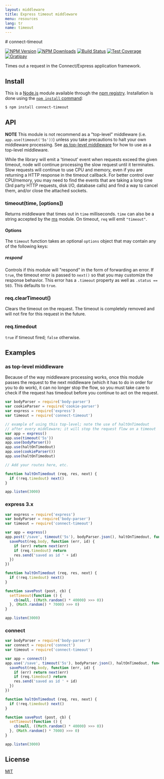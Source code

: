 ```yaml
---
layout: middleware
title: Express timeout middleware
menu: resources
lang: tr
name: timeout
---
```

<div id="page-doc" markdown="1">
# connect-timeout

[![NPM Version][npm-image]][npm-url]
[![NPM Downloads][downloads-image]][downloads-url]
[![Build Status][travis-image]][travis-url]
[![Test Coverage][coveralls-image]][coveralls-url]
[![Gratipay][gratipay-image]][gratipay-url]

Times out a request in the Connect/Express application framework.

## Install

This is a [Node.js](https://nodejs.org/en/) module available through the
[npm registry](https://www.npmjs.com/). Installation is done using the
[`npm install` command](https://docs.npmjs.com/getting-started/installing-npm-packages-locally):

```sh
$ npm install connect-timeout
```

## API

**NOTE** This module is not recommend as a "top-level" middleware (i.e.
`app.use(timeout('5s'))`) unless you take precautions to halt your own
middleware processing. See [as top-level middleware](#as-top-level-middleware)
for how to use as a top-level middleware.

While the library will emit a 'timeout' event when requests exceed the given
timeout, node will continue processing the slow request until it terminates.
Slow requests will continue to use CPU and memory, even if you are returning
a HTTP response in the timeout callback. For better control over CPU/memory,
you may need to find the events that are taking a long time (3rd party HTTP
requests, disk I/O, database calls) and find a way to cancel them, and/or
close the attached sockets.

### timeout(time, [options])

Returns middleware that times out in `time` milliseconds. `time` can also
be a string accepted by the [ms](https://www.npmjs.org/package/ms#readme)
module. On timeout, `req` will emit `"timeout"`.

#### Options

The `timeout` function takes an optional `options` object that may contain
any of the following keys:

##### respond

Controls if this module will "respond" in the form of forwarding an error.
If `true`, the timeout error is passed to `next()` so that you may customize
the response behavior. This error has a `.timeout` property as well as
`.status == 503`. This defaults to `true`.

### req.clearTimeout()

Clears the timeout on the request. The timeout is completely removed and
will not fire for this request in the future.

### req.timedout

`true` if timeout fired; `false` otherwise.

## Examples

### as top-level middleware

Because of the way middleware processing works, once this module
passes the request to the next middleware (which it has to do in order
for you to do work), it can no longer stop the flow, so you must take
care to check if the request has timedout before you continue to act
on the request.

```javascript
var bodyParser = require('body-parser')
var cookieParser = require('cookie-parser')
var express = require('express')
var timeout = require('connect-timeout')

// example of using this top-level; note the use of haltOnTimedout
// after every middleware; it will stop the request flow on a timeout
var app = express()
app.use(timeout('5s'))
app.use(bodyParser())
app.use(haltOnTimedout)
app.use(cookieParser())
app.use(haltOnTimedout)

// Add your routes here, etc.

function haltOnTimedout (req, res, next) {
  if (!req.timedout) next()
}

app.listen(3000)
```

### express 3.x

```javascript
var express = require('express')
var bodyParser = require('body-parser')
var timeout = require('connect-timeout')

var app = express()
app.post('/save', timeout('5s'), bodyParser.json(), haltOnTimedout, function (req, res, next) {
  savePost(req.body, function (err, id) {
    if (err) return next(err)
    if (req.timedout) return
    res.send('saved as id ' + id)
  })
})

function haltOnTimedout (req, res, next) {
  if (!req.timedout) next()
}

function savePost (post, cb) {
  setTimeout(function () {
    cb(null, ((Math.random() * 40000) >>> 0))
  }, (Math.random() * 7000) >>> 0)
}

app.listen(3000)
```

### connect

```javascript
var bodyParser = require('body-parser')
var connect = require('connect')
var timeout = require('connect-timeout')

var app = connect()
app.use('/save', timeout('5s'), bodyParser.json(), haltOnTimedout, function (req, res, next) {
  savePost(req.body, function (err, id) {
    if (err) return next(err)
    if (req.timedout) return
    res.send('saved as id ' + id)
  })
})

function haltOnTimedout (req, res, next) {
  if (!req.timedout) next()
}

function savePost (post, cb) {
  setTimeout(function () {
    cb(null, ((Math.random() * 40000) >>> 0))
  }, (Math.random() * 7000) >>> 0)
}

app.listen(3000)
```

## License

[MIT](LICENSE)

[npm-image]: https://img.shields.io/npm/v/connect-timeout.svg
[npm-url]: https://npmjs.org/package/connect-timeout
[travis-image]: https://img.shields.io/travis/expressjs/timeout/master.svg
[travis-url]: https://travis-ci.org/expressjs/timeout
[coveralls-image]: https://img.shields.io/coveralls/expressjs/timeout/master.svg
[coveralls-url]: https://coveralls.io/r/expressjs/timeout?branch=master
[downloads-image]: https://img.shields.io/npm/dm/connect-timeout.svg
[downloads-url]: https://npmjs.org/package/connect-timeout
[gratipay-image]: https://img.shields.io/gratipay/dougwilson.svg
[gratipay-url]: https://www.gratipay.com/dougwilson/
</div>
